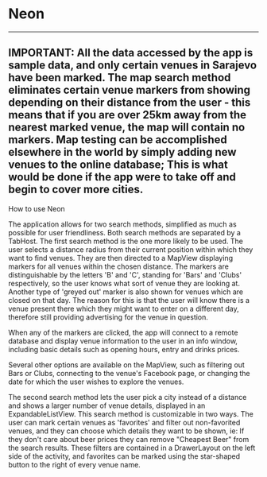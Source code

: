 # Neon
--------------------------------------------------------------------------------------------------------------------------------------
IMPORTANT: All the data accessed by the app is sample data, and only certain venues in Sarajevo have been marked. The map search method eliminates certain venue markers from showing depending on their distance from the user - this means that if you are over 25km away from the nearest marked venue, the map will contain no markers. Map testing can be accomplished elsewhere in the world by simply adding new venues to the online database; This is what would be done if the app were to take off and begin to cover more cities.
--------------------------------------------------------------------------------------------------------------------------------------
How to use Neon

The application allows for two search methods, simplified as much as possible for user friendliness. Both search methods are separated by a TabHost. The first search method is the one more likely to be used. The user selects a distance radius from their current position within which they want to find venues. They are then directed to a MapView displaying markers for all venues within the chosen distance. The markers are distinguishable by the letters 'B' and 'C', standing for 'Bars' and 'Clubs' respectively, so the user knows what sort of venue they are looking at. Another type of 'greyed out' marker is also shown for venues which are closed on that day. The reason for this is that the user will know there is a venue present there which they might want to enter on a different day, therefore still providing advertising for the venue in question.

When any of the markers are clicked, the app will connect to a remote database and display venue information to the user in an info window, including basic details such as opening hours, entry and drinks prices.

Several other options are available on the MapView, such as filtering out Bars or Clubs, connecting to the venue's Facebook page, or changing the date for which the user wishes to explore the venues.

The second search method lets the user pick a city instead of a distance and shows a larger number of venue details, displayed in an ExpandableListView. This search method is customizable in two ways. The user can mark certain venues as 'favorites' and filter out non-favorited venues, and they can choose which details they want to be shown, ie: If they don't care about beer prices they can remove "Cheapest Beer" from the search results. These filters are contained in a DrawerLayout on the left side of the activity, and favorites can be marked using the star-shaped button to the right of every venue name.
